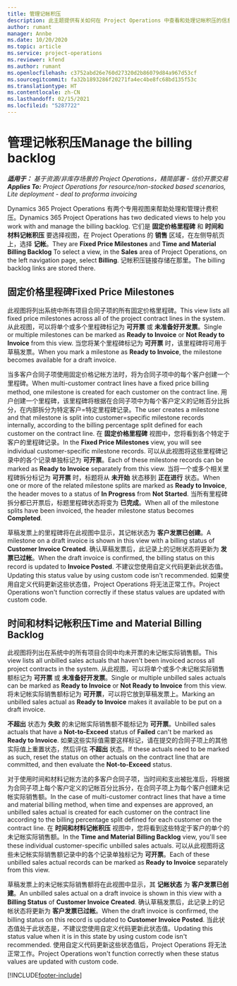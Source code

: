 ```yaml
---
title: 管理记帐积压
description: 此主题提供有关如何在 Project Operations 中查看和处理记帐积压的信息。
author: rumant
manager: Annbe
ms.date: 10/20/2020
ms.topic: article
ms.service: project-operations
ms.reviewer: kfend
ms.author: rumant
ms.openlocfilehash: c3752abd26e760d27320d2b86079d84a967d53cf
ms.sourcegitcommit: fa32b1893286f20271fa4ec4be8fc68bd135f53c
ms.translationtype: HT
ms.contentlocale: zh-CN
ms.lasthandoff: 02/15/2021
ms.locfileid: "5287722"
---
```

# <a name="manage-the-billing-backlog"></a><span data-ttu-id="85f39-103">管理记帐积压</span><span class="sxs-lookup"><span data-stu-id="85f39-103">Manage the billing backlog</span></span>

<span data-ttu-id="85f39-104">_**适用于：** 基于资源/非库存场景的 Project Operations，精简部署 - 估价开票交易_</span><span class="sxs-lookup"><span data-stu-id="85f39-104">_**Applies To:** Project Operations for resource/non-stocked based scenarios, Lite deployment - deal to proforma invoicing_</span></span>

<span data-ttu-id="85f39-105">Dynamics 365 Project Operations 有两个专用视图来帮助处理和管理计费积压。</span><span class="sxs-lookup"><span data-stu-id="85f39-105">Dynamics 365 Project Operations has two dedicated views to help you work with and manage the billing backlog.</span></span> <span data-ttu-id="85f39-106">它们是 **固定价格里程碑** 和 **时间和材料记帐积压** 要选择视图，在 Project Operations 的 **销售** 区域，在左侧导航页上，选择 **记帐**。</span><span class="sxs-lookup"><span data-stu-id="85f39-106">They are **Fixed Price Milestones** and **Time and Material Billing Backlog** To select a view, in the **Sales** area of Project Operations, on the left navigation page, select **Billing**.</span></span> <span data-ttu-id="85f39-107">记帐积压链接存储在那里。</span><span class="sxs-lookup"><span data-stu-id="85f39-107">The billing backlog links are stored there.</span></span>

## <a name="fixed-price-milestones"></a><span data-ttu-id="85f39-108">固定价格里程碑</span><span class="sxs-lookup"><span data-stu-id="85f39-108">Fixed Price Milestones</span></span>

<span data-ttu-id="85f39-109">此视图将列出系统中所有项目合同子项的所有固定价格里程碑。</span><span class="sxs-lookup"><span data-stu-id="85f39-109">This view lists all fixed price milestones across all of the project contract lines in the system.</span></span> <span data-ttu-id="85f39-110">从此视图，可以将单个或多个里程碑标记为 **可开票** 或 **未准备好开发票**。</span><span class="sxs-lookup"><span data-stu-id="85f39-110">Single or multiple milestones can be marked as **Ready to Invoice** or **Not Ready to Invoice** from this view.</span></span> <span data-ttu-id="85f39-111">当您将某个里程碑标记为 **可开票** 时，该里程碑将可用于草稿发票。</span><span class="sxs-lookup"><span data-stu-id="85f39-111">When you mark a milestone as **Ready to Invoice**, the milestone becomes available for a draft invoice.</span></span>

<span data-ttu-id="85f39-112">当多客户合同子项使用固定价格记帐方法时，将为合同子项中的每个客户创建一个里程碑。</span><span class="sxs-lookup"><span data-stu-id="85f39-112">When multi-customer contract lines have a fixed price billing method, one milestone is created for each customer on the contract line.</span></span> <span data-ttu-id="85f39-113">用户创建一个里程碑，该里程碑将根据在合同子项中为每个客户定义的记帐百分比拆分，在内部拆分为特定客户=特定里程碑记录。</span><span class="sxs-lookup"><span data-stu-id="85f39-113">The user creates a milestone and that milestone is split into customer=specific milestone records internally, according to the billing percentage split defined for each customer on the contract line.</span></span> <span data-ttu-id="85f39-114">在 **固定价格里程碑** 视图中，您将看到各个特定于客户的里程碑记录。</span><span class="sxs-lookup"><span data-stu-id="85f39-114">In the **Fixed Price Milestones** view, you will see individual customer-specific milestone records.</span></span> <span data-ttu-id="85f39-115">可以从此视图将这些里程碑记录中的各个记录单独标记为 **可开票**。</span><span class="sxs-lookup"><span data-stu-id="85f39-115">Each of these milestone records can be marked as **Ready to Invoice** separately from this view.</span></span> <span data-ttu-id="85f39-116">当将一个或多个相关里程碑拆分标记为 **可开票** 时，标题将从 **未开始** 状态移到 **正在进行** 状态。</span><span class="sxs-lookup"><span data-stu-id="85f39-116">When one or more of the related milestone splits are marked as **Ready to Invoice**, the header moves to a status of **In Progress** from **Not Started**.</span></span> <span data-ttu-id="85f39-117">当所有里程碑拆分都已开票后，标题里程碑状态将变为 **已完成**。</span><span class="sxs-lookup"><span data-stu-id="85f39-117">When all of the milestone splits have been invoiced, the header milestone status becomes **Completed**.</span></span>

<span data-ttu-id="85f39-118">草稿发票上的里程碑将在此视图中显示，其记帐状态为 **客户发票已创建**。</span><span class="sxs-lookup"><span data-stu-id="85f39-118">A milestone on a draft invoice is shown in this view with a billing status of **Customer Invoice Created**.</span></span> <span data-ttu-id="85f39-119">确认草稿发票后，此记录上的记帐状态将更新为 **发票已过帐**。</span><span class="sxs-lookup"><span data-stu-id="85f39-119">When the draft invoice is confirmed, the billing status on this record is updated to **Invoice Posted**.</span></span> <span data-ttu-id="85f39-120">不建议您使用自定义代码更新此状态值。</span><span class="sxs-lookup"><span data-stu-id="85f39-120">Updating this status value by using custom code isn't recommended.</span></span> <span data-ttu-id="85f39-121">如果使用自定义代码更新这些状态值，Project Operations 将无法正常工作。</span><span class="sxs-lookup"><span data-stu-id="85f39-121">Project Operations won't function correctly if these status values are updated with custom code.</span></span>

## <a name="time-and-material-billing-backlog"></a><span data-ttu-id="85f39-122">时间和材料记帐积压</span><span class="sxs-lookup"><span data-stu-id="85f39-122">Time and Material Billing Backlog</span></span>

<span data-ttu-id="85f39-123">此视图将列出在系统中的所有项目合同中均未开票的未记帐实际销售额。</span><span class="sxs-lookup"><span data-stu-id="85f39-123">This view lists all unbilled sales actuals that haven't been invoiced across all project contracts in the system.</span></span> <span data-ttu-id="85f39-124">从此视图，可以将单个或多个未记帐实际销售额标记为 **可开票** 或 **未准备好开发票**。</span><span class="sxs-lookup"><span data-stu-id="85f39-124">Single or multiple unbilled sales actuals can be marked as **Ready to Invoice** or **Not Ready to Invoice** from this view.</span></span> <span data-ttu-id="85f39-125">将未记帐实际销售额标记为 **可开票**，可以将它放到草稿发票上。</span><span class="sxs-lookup"><span data-stu-id="85f39-125">Marking an unbilled sales actual as **Ready to Invoice** makes it available to be put on a draft invoice.</span></span>

<span data-ttu-id="85f39-126">**不超出** 状态为 **失败** 的未记帐实际销售额不能标记为 **可开票**。</span><span class="sxs-lookup"><span data-stu-id="85f39-126">Unbilled sales actuals that have a **Not-to-Exceed** status of **Failed** can't be marked as **Ready to Invoice**.</span></span> <span data-ttu-id="85f39-127">如果这些实际值需要这样标记，请在提交的合同子项上的其他实际值上重置状态，然后评估 **不超出** 状态。</span><span class="sxs-lookup"><span data-stu-id="85f39-127">If these actuals need to be marked as such, reset the status on other actuals on the contract line that are committed, and then evaluate the **Not-to-Exceed** status.</span></span>

<span data-ttu-id="85f39-128">对于使用时间和材料记帐方法的多客户合同子项，当时间和支出被批准后，将根据为合同子项上每个客户定义的记帐百分比拆分，在合同子项上为每个客户创建未记帐实际销售额。</span><span class="sxs-lookup"><span data-stu-id="85f39-128">In the case of multi-customer contract lines that have a time and material billing method, when time and expenses are approved, an unbilled sales actual is created for each customer on the contract line according to the billing percentage split defined for each customer on the contract line.</span></span> <span data-ttu-id="85f39-129">在 **时间和材料记帐积压** 视图中，您将看到这些特定于客户的单个的未记帐实际销售额。</span><span class="sxs-lookup"><span data-stu-id="85f39-129">In the **Time and Material Billing Backlog** view, you'll see these individual customer-specific unbilled sales actuals.</span></span> <span data-ttu-id="85f39-130">可以从此视图将这些未记帐实际销售额记录中的各个记录单独标记为 **可开票**。</span><span class="sxs-lookup"><span data-stu-id="85f39-130">Each of these unbilled sales actual records can be marked as **Ready to Invoice** separately from this view.</span></span>

<span data-ttu-id="85f39-131">草稿发票上的未记帐实际销售额将在此视图中显示，其 **记帐状态** 为 **客户发票已创建**。</span><span class="sxs-lookup"><span data-stu-id="85f39-131">An unbilled sales actual on a draft invoice is shown in this view with a **Billing Status** of **Customer Invoice Created**.</span></span> <span data-ttu-id="85f39-132">确认草稿发票后，此记录上的记帐状态将更新为 **客户发票已过帐**。</span><span class="sxs-lookup"><span data-stu-id="85f39-132">When the draft invoice is confirmed, the billing status on this record is updated to **Customer Invoice Posted**.</span></span> <span data-ttu-id="85f39-133">当此状态值处于此状态是，不建议您使用自定义代码更新此状态值。</span><span class="sxs-lookup"><span data-stu-id="85f39-133">Updating this status value when it is in this state by using custom code isn't recommended.</span></span> <span data-ttu-id="85f39-134">使用自定义代码更新这些状态值后，Project Operations 将无法正常工作。</span><span class="sxs-lookup"><span data-stu-id="85f39-134">Project Operations won't function correctly when these status values are updated with custom code.</span></span>


[!INCLUDE[footer-include](../includes/footer-banner.md)]